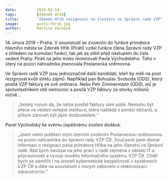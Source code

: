```yaml
---
date:         2019-02-14
tags:         [Zdeněk Hřib]
title:        "Zdeněk Hřib rezignoval na členství ve Správní radě VZP"
image: 	      posts/7hrib.jpg
author:       Martina Vacková
---
```


14. února 2019 – Praha. V souvislosti se zvolením do funkce primátora hlavního města se Zdeněk Hřib (Piráti) vzdal funkce člena Správní rady VZP s ohledem na kumulaci funkcí, tak jak se slíbil před nástupem do čela vedení Prahy. Piráti na jeho místo nominovali Pavla Východského. Toho v úterý na pozici náhradníka jmenovala Poslanecká sněmovna.

Ve Správní radě VZP jsou jednoznačně další kandidáti, kteří by měli na post rezignovat kvůli střetu zájmů. Například pan Bohuslav Svoboda (ODS), který posílá VZP faktury ze své ordinace. Nebo Petr Zimmermann (ODS), jež je spoluvlastníkem sítě nemocnic a posílá VZP faktury za stovky milionů ročně… 

> „Selský rozum dá, že nelze posílat faktury sám sobě. Nemohu být přece ve vedení veřejné instituce, která nakládá s penězi občanů, a přitom zároveň být jejím dodavatelem.“ 

Pavel Východský ke svému úspěšnému zvolení dodává: 

> „Jsem velmi potěšen mým úterním zvolením Poslaneckou sněmovnou na pozici náhradníka do Správní rady VZP ČR. Současně jsem dostal informaci o rezignaci pana primátora Hřiba na jeho členství ve Správní radě. Rád bych navázal na jeho práci v radě zejména v oblasti IT a připravenosti a vývoje nového informačního systému VZP ČR. Chtěl bych se zaměřit i na úroveň kybernetické bezpečnosti v systémech VZP ČR a dále na souvislosti s novým zákonem o elektronizaci zdravotnictví.“
